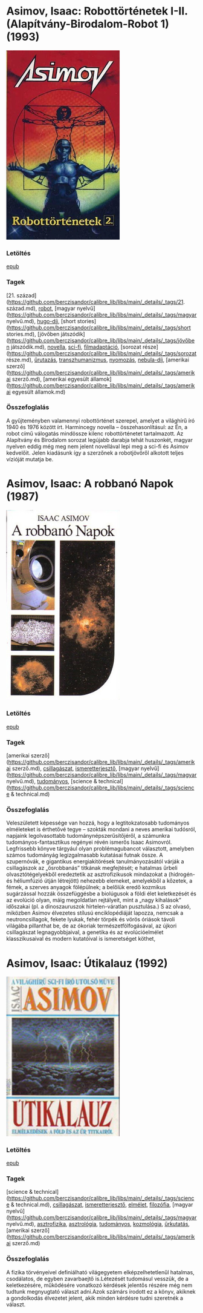 # <a name="id_1172">Asimov, Isaac: Robottörténetek I-II. (Alapítvány-Birodalom-Robot 1) (1993)</a>
<img src="https://github.com/BercziSandor/calibre_lib/raw/main/libs/main/Asimov%2C%20Isaac/Robottortenetek%20I-II_%20%281172%29/cover.jpg" alt="cover" width="300"/>

### Letöltés
[epub](https://github.com/BercziSandor/calibre_lib/raw/main/libs/main/Asimov%2C%20Isaac/Robottortenetek%20I-II_%20%281172%29/Robottortenetek%20I-II_%20-%20Asimov%2C%20Isaac.epub)

### Tagek
[21. század](https://github.com/berczisandor/calibre_lib/libs/main/_details/_tags/21. század.md), [robot](https://github.com/berczisandor/calibre_lib/libs/main/_details/_tags/robot.md), [magyar nyelvű](https://github.com/berczisandor/calibre_lib/libs/main/_details/_tags/magyar nyelvű.md), [hugo-díj](https://github.com/berczisandor/calibre_lib/libs/main/_details/_tags/hugo-díj.md), [short stories](https://github.com/berczisandor/calibre_lib/libs/main/_details/_tags/short stories.md), [jövőben játszódik](https://github.com/berczisandor/calibre_lib/libs/main/_details/_tags/jövőben játszódik.md), [novella](https://github.com/berczisandor/calibre_lib/libs/main/_details/_tags/novella.md), [sci-fi](https://github.com/berczisandor/calibre_lib/libs/main/_details/_tags/sci-fi.md), [filmadaptáció](https://github.com/berczisandor/calibre_lib/libs/main/_details/_tags/filmadaptáció.md), [sorozat része](https://github.com/berczisandor/calibre_lib/libs/main/_details/_tags/sorozat része.md), [űrutazás](https://github.com/berczisandor/calibre_lib/libs/main/_details/_tags/űrutazás.md), [transzhumanizmus](https://github.com/berczisandor/calibre_lib/libs/main/_details/_tags/transzhumanizmus.md), [nyomozás](https://github.com/berczisandor/calibre_lib/libs/main/_details/_tags/nyomozás.md), [nebula-díj](https://github.com/berczisandor/calibre_lib/libs/main/_details/_tags/nebula-díj.md), [amerikai szerző](https://github.com/berczisandor/calibre_lib/libs/main/_details/_tags/amerikai szerző.md), [amerikai egyesült államok](https://github.com/berczisandor/calibre_lib/libs/main/_details/_tags/amerikai egyesült államok.md)

### Összefoglalás
A gyűjteményben valamennyi robottörténet szerepel, amelyet a világhírű író 1940 és 1976 között írt. Harmincegy novella – összehasonlításul: az Én, a robot című válogatás mindössze kilenc robottörténetet tartalmazott. Az Alapítvány és Birodalom sorozat legújabb darabja tehát huszonkét, magyar nyelven eddig még meg nem jelent novellával lepi meg a sci-fi és Asimov kedvelőit. Jelen kiadásunk így a szerzőnek a robotjövőről alkotott teljes vízióját mutatja be.


# <a name="id_1188">Asimov, Isaac: A robbanó Napok (1987)</a>
<img src="https://github.com/BercziSandor/calibre_lib/raw/main/libs/main/Asimov%2C%20Isaac/A%20robbano%20Napok%20%281188%29/cover.jpg" alt="cover" width="300"/>

### Letöltés
[epub](https://github.com/BercziSandor/calibre_lib/raw/main/libs/main/Asimov%2C%20Isaac/A%20robbano%20Napok%20%281188%29/A%20robbano%20Napok%20-%20Asimov%2C%20Isaac.epub)

### Tagek
[amerikai szerző](https://github.com/berczisandor/calibre_lib/libs/main/_details/_tags/amerikai szerző.md), [csillagászat](https://github.com/berczisandor/calibre_lib/libs/main/_details/_tags/csillagászat.md), [ismeretterjesztő](https://github.com/berczisandor/calibre_lib/libs/main/_details/_tags/ismeretterjesztő.md), [magyar nyelvű](https://github.com/berczisandor/calibre_lib/libs/main/_details/_tags/magyar nyelvű.md), [tudományos](https://github.com/berczisandor/calibre_lib/libs/main/_details/_tags/tudományos.md), [science & technical](https://github.com/berczisandor/calibre_lib/libs/main/_details/_tags/science & technical.md)

### Összefoglalás
<div>
<p>Veleszületett ​képessége van hozzá, hogy a legtitokzatosabb tudományos elméleteket is érthetővé tegye – szokták mondani a neves amerikai tudósról, napjaink legolvasottabb tudománynépszerűsítőjéről, a számunkra tudományos-fantasztikus regényei révén ismerős Isaac Asimovról. Legfrissebb könyve tárgyául olyan problémagubancot választott, amelyben számos tudományág legizgalmasabb kutatásai futnak össze. A szupernóvák, e gigantikus energiakitörések tanulmányozásától várják a csillagászok az „ősrobbanás” titkának megfejtését; e hatalmas űrbeli olvasztótégelyekből eredeztetik az asztrofizikusok mindazokat a (hidrogén- és héliumfúzió útján létrejött) nehezebb elemeket, amelyekből a kőzetek, a fémek, a szerves anyagok fölépülnek; a belőlük eredő kozmikus sugárzással hozzák összefüggésbe a biolúgusok a földi élet keletkezését és az evolúció olyan, máig megoldatlan rejtályeit, mint a „nagy kihalások” időszakai (pl. a dinoszauruszok hirtelen-váratlan pusztulása.) S az olvasó, miközben Asimov élvezetes stílusú enciklopédiáját lapozza, nemcsak a neutroncsillagok, fekete lyukak, fehér törpék és vörös óriások távoli világába pillanthat be, de az ókoriak természetfölfogásával, az újkori csillagászat legnagyobbjaival, a genetika és az evolúcióelmélet klasszikusaival és modern kutatóival is ismeretséget köthet,</p></div>


# <a name="id_1171">Asimov, Isaac: Útikalauz (1992)</a>
<img src="https://github.com/BercziSandor/calibre_lib/raw/main/libs/main/Asimov%2C%20Isaac/Utikalauz%20%281171%29/cover.jpg" alt="cover" width="300"/>

### Letöltés
[epub](https://github.com/BercziSandor/calibre_lib/raw/main/libs/main/Asimov%2C%20Isaac/Utikalauz%20%281171%29/Utikalauz%20-%20Asimov%2C%20Isaac.epub)

### Tagek
[science & technical](https://github.com/berczisandor/calibre_lib/libs/main/_details/_tags/science & technical.md), [csillagászat](https://github.com/berczisandor/calibre_lib/libs/main/_details/_tags/csillagászat.md), [ismeretterjesztő](https://github.com/berczisandor/calibre_lib/libs/main/_details/_tags/ismeretterjesztő.md), [elmélet](https://github.com/berczisandor/calibre_lib/libs/main/_details/_tags/elmélet.md), [filozófia](https://github.com/berczisandor/calibre_lib/libs/main/_details/_tags/filozófia.md), [magyar nyelvű](https://github.com/berczisandor/calibre_lib/libs/main/_details/_tags/magyar nyelvű.md), [asztrofizika](https://github.com/berczisandor/calibre_lib/libs/main/_details/_tags/asztrofizika.md), [asztrológia](https://github.com/berczisandor/calibre_lib/libs/main/_details/_tags/asztrológia.md), [tudományos](https://github.com/berczisandor/calibre_lib/libs/main/_details/_tags/tudományos.md), [kozmológia](https://github.com/berczisandor/calibre_lib/libs/main/_details/_tags/kozmológia.md), [űrkutatás](https://github.com/berczisandor/calibre_lib/libs/main/_details/_tags/űrkutatás.md), [amerikai szerző](https://github.com/berczisandor/calibre_lib/libs/main/_details/_tags/amerikai szerző.md)

### Összefoglalás
A fizika törvényeivel definiálható világegyetem elképzelhetetlenűl hatalmas, csodálatos, de egyben zavarbaejtő is.Létezését tudomásul vesszük, de a keletkezésére, működésére vonatkozó kérdések jelentős részére még nem tudtunk megnyugtató választ adni.Azok számárs írodott ez a könyv, akiknek a gondolkodás élvezetet jelent, akik minden kérdésre tudni szeretnék a választ.


